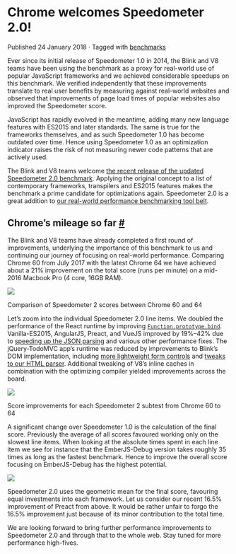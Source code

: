 Chrome welcomes Speedometer 2.0!
================================

Published 24 January 2018 · Tagged with [benchmarks](/blog/tags/benchmarks)

Ever since its initial release of Speedometer 1.0 in 2014, the Blink and V8 teams have been using the benchmark as a proxy for real-world use of popular JavaScript frameworks and we achieved considerable speedups on this benchmark. We verified independently that these improvements translate to real user benefits by measuring against real-world websites and observed that improvements of page load times of popular websites also improved the Speedometer score.

JavaScript has rapidly evolved in the meantime, adding many new language features with ES2015 and later standards. The same is true for the frameworks themselves, and as such Speedometer 1.0 has become outdated over time. Hence using Speedometer 1.0 as an optimization indicator raises the risk of not measuring newer code patterns that are actively used.

The Blink and V8 teams welcome [the recent release of the updated Speedometer 2.0 benchmark](https://webkit.org/blog/8063/speedometer-2-0-a-benchmark-for-modern-web-app-responsiveness/). Applying the original concept to a list of contemporary frameworks, transpilers and ES2015 features makes the benchmark a prime candidate for optimizations again. Speedometer 2.0 is a great addition to [our real-world performance benchmarking tool belt](/blog/real-world-performance).

Chrome’s mileage so far [#](#chrome%E2%80%99s-mileage-so-far)
-------------------------------------------------------------

The Blink and V8 teams have already completed a first round of improvements, underlying the importance of this benchmark to us and continuing our journey of focusing on real-world performance. Comparing Chrome 60 from July 2017 with the latest Chrome 64 we have achieved about a 21% improvement on the total score (runs per minute) on a mid-2016 Macbook Pro (4 core, 16GB RAM).

![](/_img/speedometer-2/scores.png)

Comparison of Speedometer 2 scores between Chrome 60 and 64

Let’s zoom into the individual Speedometer 2.0 line items. We doubled the performance of the React runtime by improving [`Function.prototype.bind`](https://chromium.googlesource.com/v8/v8/+/808dc8cff3f6530a627ade106cbd814d16a10a18). Vanilla-ES2015, AngularJS, Preact, and VueJS improved by 19%–42% due to [speeding up the JSON parsing](https://chromium-review.googlesource.com/c/v8/v8/+/700494) and various other performance fixes. The jQuery-TodoMVC app’s runtime was reduced by improvements to Blink’s DOM implementation, including [more lightweight form controls](https://chromium.googlesource.com/chromium/src/+/f610be969095d0af8569924e7d7780b5a6a890cd) and [tweaks to our HTML parser](https://chromium.googlesource.com/chromium/src/+/6dd09a38aaae9c15adf5aad966f761f180bf1cef). Additional tweaking of V8’s inline caches in combination with the optimizing compiler yielded improvements across the board.

![](/_img/speedometer-2/improvements.png)

Score improvements for each Speedometer 2 subtest from Chrome 60 to 64

A significant change over Speedometer 1.0 is the calculation of the final score. Previously the average of all scores favoured working only on the slowest line items. When looking at the absolute times spent in each line item we see for instance that the EmberJS-Debug version takes roughly 35 times as long as the fastest benchmark. Hence to improve the overall score focusing on EmberJS-Debug has the highest potential.

![](/_img/speedometer-2/time.png)

Speedometer 2.0 uses the geometric mean for the final score, favouring equal investments into each framework. Let us consider our recent 16.5% improvement of Preact from above. It would be rather unfair to forgo the 16.5% improvement just because of its minor contribution to the total time.

We are looking forward to bring further performance improvements to Speedometer 2.0 and through that to the whole web. Stay tuned for more performance high-fives.